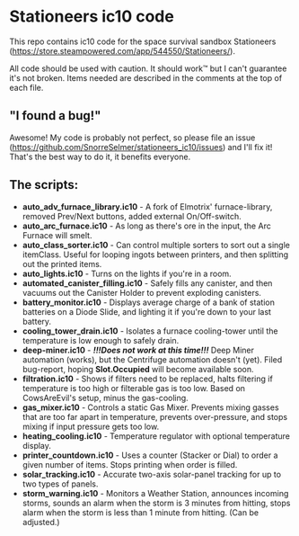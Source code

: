 # Stationeers ic10 code
This repo contains ic10 code for the space survival sandbox Stationeers (https://store.steampowered.com/app/544550/Stationeers/).

All code should be used with caution. It should work:tm: but I can't guarantee it's not broken. Items needed are described in the comments at the top of each file.

## "I found a bug!"
Awesome! My code is probably not perfect, so please file an issue (https://github.com/SnorreSelmer/stationeers_ic10/issues) and I'll fix it! That's the best way to do it, it benefits everyone.

## The scripts:
- **auto_adv_furnace_library.ic10** - A fork of Elmotrix' furnace-library, removed Prev/Next buttons, added external On/Off-switch.
- **auto_arc_furnace.ic10** - As long as there's ore in the input, the Arc Furnace will smelt.
- **auto_class_sorter.ic10** - Can control multiple sorters to sort out a single itemClass. Useful for looping ingots between printers, and then splitting out the printed items.
- **auto_lights.ic10** - Turns on the lights if you're in a room.
- **automated_canister_filling.ic10** - Safely fills any canister, and then vacuums out the Canister Holder to prevent exploding canisters.
- **battery_monitor.ic10** - Displays average charge of a bank of station batteries on a Diode Slide, and lighting it if you're down to your last battery.
- **cooling_tower_drain.ic10** - Isolates a furnace cooling-tower until the temperature is low enough to safely drain.
- **deep-miner.ic10** - ***!!!Does not work at this time!!!*** Deep Miner automation (works), but the Centrifuge automation doesn't (yet). Filed bug-report, hoping **Slot.Occupied** will become available soon.
- **filtration.ic10** - Shows if filters need to be replaced, halts filtering if temperature is too high or filterable gas is too low. Based on CowsAreEvil's setup, minus the gas-cooling.
- **gas_mixer.ic10** - Controls a static Gas Mixer. Prevents mixing gasses that are too far apart in temperature, prevents over-pressure, and stops mixing if input pressure gets too low.
- **heating_cooling.ic10** - Temperature regulator with optional temperature display.
- **printer_countdown.ic10** - Uses a counter (Stacker or Dial) to order a given number of items. Stops printing when order is filled.
- **solar_tracking.ic10** - Accurate two-axis solar-panel tracking for up to two types of panels.
- **storm_warning.ic10** - Monitors a Weather Station, announces incoming storms, sounds an alarm when the storm is 3 minutes from hitting, stops alarm when the storm is less than 1 minute from hitting. (Can be adjusted.)

